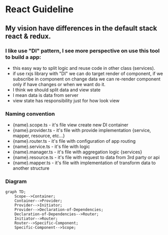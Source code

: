 # React Guideline

## My vision have differences in the default stack react & redux.

### I like use "DI" pattern, I see more perspective on use this tool to build a app:
- this easy way to split logic and reuse code in other class (services). 
- if use rxjs library with "DI" we can do target render of component, if we subscribe in component on change data we can re-render component only if have changes or when we want do it. 
- I think we should split data and view state
- I mean data is data from server
- view state has responsibility just for how look view

### Naming convention
- {name}.scope.ts - it's file view create new DI container
- {name}.provider.ts - it's file with provide implementation {service, mapper, resource, etc...}
- {name}.router.ts - it's file with configuration of app routing
- {name}.service.ts - it's file with logic
- {name}.manager.ts - it's file with aggregation logic {services}
- {name}.resource.ts - it's file with request to data from 3rd party or api
- {name}.mapper.ts - it's file with implementation of transform data to another structure

### Diagram
```mermaid
graph TD;
    Scope-->Container;
    Container-->Provider;
    Provider-->Initiator;
    Provider-->Declaration-of-Dependencies;
    Declaration-of-Dependencies-->Router;
    Initiator-->Router;
    Router-->Specific-Component;
    Specific-Component-->Scope;
```
